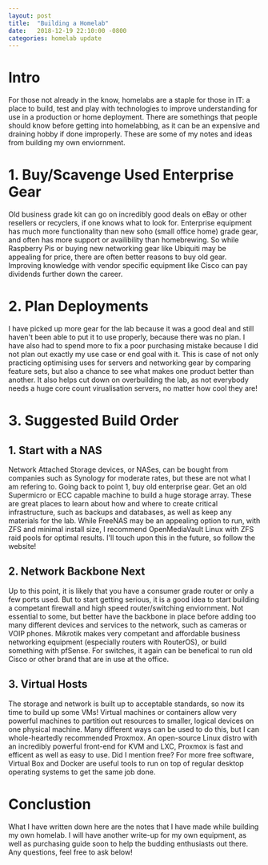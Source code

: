 ```yaml
---
layout: post
title:	"Building a Homelab"
date:	2018-12-19 22:10:00 -0800
categories: homelab update
---
```

# Intro

  For those not already in the know, homelabs are a staple for those in IT: a place to build, test and play with technologies to improve understanding for use in a production or home deployment. There are somethings that people should know before getting into homelabbing, as it can be an expensive and draining hobby if done improperly. These are some of my notes and ideas from building my own enviornment.

# 1. Buy/Scavenge Used Enterprise Gear

  Old business grade kit can go on incredibly good deals on eBay or other resellers or recyclers, if one knows what to look for. Enterprise equipment has much more functionality than new soho (small office home) grade gear, and often has more support or availibility than homebrewing. So while Raspberry Pis or buying new networking gear like Ubiquiti may be appealing for price, there are often better reasons to buy old gear. Improving knowledge with vendor specific equipment like Cisco can pay dividends further down the career.

# 2. Plan Deployments

  I have picked up more gear for the lab because it was a good deal and still haven't been able to put it to use properly, because there was no plan. I have also had to spend more to fix a poor purchasing mistake because I did not plan out exactly my use case or end goal with it. This is case of not only practicing optimising uses for servers and networking gear by comparing feature sets, but also a chance to see what makes one product better than another. It also helps cut down on overbuilding the lab, as not everybody needs a huge core count virualisation servers, no matter how cool they are!

# 3. Suggested Build Order

## 1. Start with a NAS

   Network Attached Storage devices, or NASes, can be bought from companies such as Synology for moderate rates, but these are not what I am refering to. Going back to point 1, buy old enterprise gear. Get an old Supermicro or ECC capable machine to build a huge storage array. These are great places to learn about how and where to create critical infrastructure, such as backups and databases, as well as keep any materials for the lab. While FreeNAS may be an appealing option to run, with ZFS and minimal install size, I recommend OpenMediaVault Linux with ZFS raid pools for optimal results. I'll touch upon this in the future, so follow the website!

## 2. Network Backbone Next

   Up to this point, it is likely that you have a consumer grade router or only a few ports used. But to start getting serious, it is a good idea to start building a competant firewall and high speed router/switching enviornment. Not essential to some, but better have the backbone in place before adding too many different devices and services to the network, such as cameras or VOIP phones. Mikrotik makes very competant and affordable business networking equipment (especially routers with RouterOS), or build something with pfSense. For switches, it again can be benefical to run old Cisco or other brand that are in use at the office.

## 3. Virtual Hosts

   The storage and network is built up to acceptable standards, so now its time to build up some VMs! Virtual machines or containers allow very powerful machines to partition out resources to smaller, logical devices on one physical machine. Many different ways can be used to do this, but I can whole-heartedly recommended Proxmox. An open-source Linux distro with an incredibly powerful front-end for KVM and LXC, Proxmox is fast and efficent as well as easy to use. Did I mention free? For more free software, Virtual Box and Docker are useful tools to run on top of regular desktop operating systems to get the same job done.

# Conclustion

  What I have written down here are the notes that I have made while building my own homelab. I will have another write-up for my own equipment, as well as purchasing guide soon to help the budding enthusiasts out there. Any questions, feel free to ask below!

